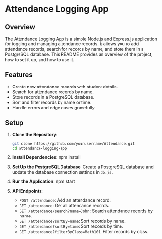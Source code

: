 # Attendance Logging App

## Overview

The Attendance Logging App is a simple Node.js and Express.js application for logging and managing attendance records. It allows you to add attendance records, search for records by name, and store them in a PostgreSQL database. This README provides an overview of the project, how to set it up, and how to use it.

## Features

- Create new attendance records with student details.
- Search for attendance records by name.
- Store records in a PostgreSQL database.
- Sort and filter records by name or time.
- Handle errors and edge cases gracefully.

## Setup

1. **Clone the Repository**:

   ```bash
   git clone https://github.com/yourusername/Attendance.git
   cd attendance-logging-app
2. **Install Dependencies**:
   npm install
3. **Set Up the PostgreSQL Database**:
    Create a PostgreSQL database and update the database connection settings in
   `db.js`.
4. **Run the Application**:
   npm start
5. **API Endpoints**:
   - `POST /attendance`: Add an attendance record.
   - `GET /attendance`: Get all attendance records.
   - `GET /attendance/search?name=John`: Search attendance records by name.
   - `GET /attendance?sortBy=name`: Sort records by name.
   - `GET /attendance?sortBy=time`: Sort records by time.
   - `GET /attendance?filterByClass=Math101`: Filter records by class.






   
